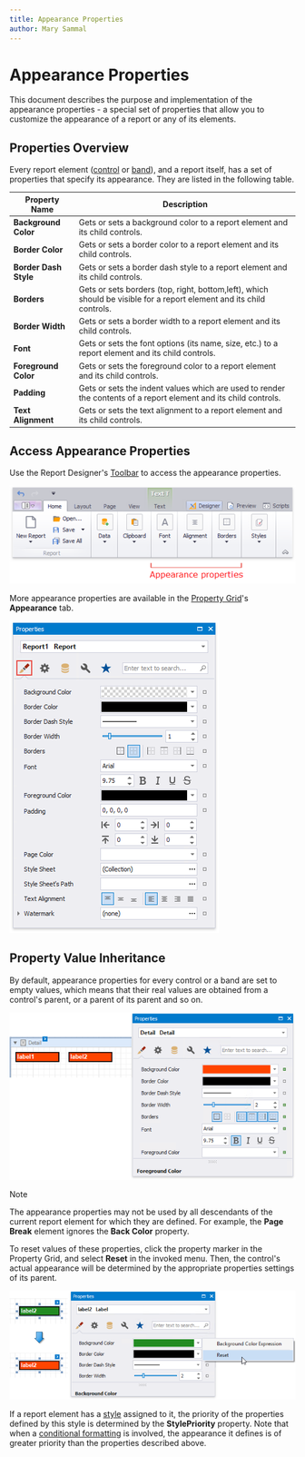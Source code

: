 ```yaml
---
title: Appearance Properties
author: Mary Sammal
---
```

# Appearance Properties

This document describes the purpose and implementation of the appearance properties - a special set of properties that allow you to customize the appearance of a report or any of its elements.

## Properties Overview

Every report element ([control](..\use-report-elements.md) or [band](..\introduction-to-banded-reports.md)), and a report itself, has a set of properties that specify its appearance. They are listed in the following table.

| Property Name | Description |
|---|---|
| **Background Color** | Gets or sets a background color to a report element and its child controls. |
| **Border Color** | Gets or sets a border color to a report element and its child controls. |
| **Border Dash Style** | Gets or sets a border dash style to a report element and its child controls. |
| **Borders** | Gets or sets borders (top, right, bottom,left), which should be visible for a report element and its child controls. |
| **Border Width** | Gets or sets a border width to a report element and its child controls. |
| **Font** | Gets or sets the font options (its name, size, etc.) to a report element and its child controls. |
| **Foreground Color** | Gets or sets the foreground color to a report element and its child controls. |
| **Padding** | Gets or sets the indent values which are used to render the contents of a report element and its child controls. |
| **Text Alignment** | Gets or sets the text alignment to a report element and its child controls. |

## Access Appearance Properties

Use the Report Designer's [Toolbar](..\report-designer-tools\toolbar.md) to access the appearance properties.

![eurd-win-appearance-properties-on-toolbar](../../../../images/eurd-win-appearance-properties-on-toolbar.png)

More appearance properties are available in the [Property Grid](..\report-designer-tools\ui-panels\property-grid-tabbed-view.md)'s **Appearance** tab.

![eurd-win-appearance-properties-in-property-grid](../../../../images/eurd-win-appearance-properties-in-property-grid.png)



## Property Value Inheritance

By default, appearance properties for every control or a band are set to empty values, which means that their real values are obtained from a control's parent, or a parent of its parent and so on.

![AppearanceProperties_0](../../../../images/eurd-win-appearance-properties.png)

> [!NOTE]
> The appearance properties may not be used by all descendants of the current report element for which they are defined. For example, the **Page Break** element ignores the **Back Color** property.

To reset values of these properties, click the property marker in the Property Grid, and select **Reset** in the invoked menu. Then, the control's actual appearance will be determined by the appropriate properties settings of its parent.

![AppearanceProperties_1](../../../../images/eurd-win-appearance-properties-reset.png)

If a report element has a [style](report-visual-styles.md) assigned to it, the priority of the properties defined by this style is determined by the **StylePriority** property. Note that when a [conditional formatting](..\shape-report-data\shape-data-expression-bindings\conditionally-change-a-control-appearance.md) is involved, the appearance it defines is of greater priority than the properties described above.
